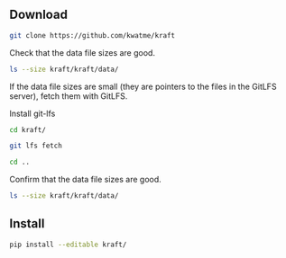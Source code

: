## Download

```sh
git clone https://github.com/kwatme/kraft
```

Check that the data file sizes are good.

```sh
ls --size kraft/kraft/data/
```

If the data file sizes are small (they are pointers to the files in the GitLFS server), fetch them with GitLFS.

Install git-lfs

```sh
cd kraft/

git lfs fetch

cd ..
```

Confirm that the data file sizes are good.

```sh
ls --size kraft/kraft/data/
```

## Install

```sh
pip install --editable kraft/
```
